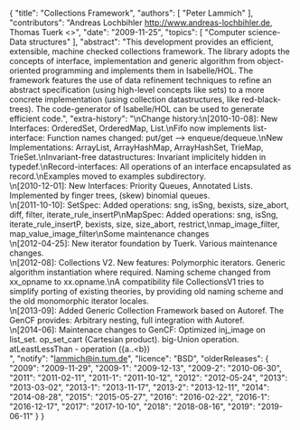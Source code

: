 {
    "title": "Collections Framework",
    "authors": [
        "Peter Lammich"
    ],
    "contributors": "Andreas Lochbihler <http://www.andreas-lochbihler.de>, Thomas Tuerk <>",
    "date": "2009-11-25",
    "topics": [
        "Computer science-Data structures"
    ],
    "abstract": "This development provides an efficient, extensible, machine checked collections framework. The library adopts the concepts of interface, implementation and generic algorithm from object-oriented programming and implements them in Isabelle/HOL. The framework features the use of data refinement techniques to refine an abstract specification (using high-level concepts like sets) to a more concrete implementation (using collection datastructures, like red-black-trees). The code-generator of Isabelle/HOL can be used to generate efficient code.",
    "extra-history": "\nChange history:\n[2010-10-08]: New Interfaces: OrderedSet, OrderedMap, List.\nFifo now implements list-interface: Function names changed: put/get --> enqueue/dequeue.\nNew Implementations: ArrayList, ArrayHashMap, ArrayHashSet, TrieMap, TrieSet.\nInvariant-free datastructures: Invariant implicitely hidden in typedef.\nRecord-interfaces: All operations of an interface encapsulated as record.\nExamples moved to examples subdirectory.<br>\n[2010-12-01]: New Interfaces: Priority Queues, Annotated Lists. Implemented by finger trees, (skew) binomial queues.<br>\n[2011-10-10]: SetSpec: Added operations: sng, isSng, bexists, size_abort, diff, filter, iterate_rule_insertP\nMapSpec: Added operations: sng, isSng, iterate_rule_insertP, bexists, size, size_abort, restrict,\nmap_image_filter, map_value_image_filter\nSome maintenance changes<br>\n[2012-04-25]: New iterator foundation by Tuerk. Various maintenance changes.<br>\n[2012-08]: Collections V2. New features: Polymorphic iterators. Generic algorithm instantiation where required. Naming scheme changed from xx_opname to xx.opname.\nA compatibility file CollectionsV1 tries to simplify porting of existing theories, by providing old naming scheme and the old monomorphic iterator locales.<br>\n[2013-09]: Added Generic Collection Framework based on Autoref. The GenCF provides: Arbitrary nesting, full integration with Autoref.<br>\n[2014-06]: Maintenace changes to GenCF: Optimized inj_image on list_set. op_set_cart (Cartesian product). big-Union operation. atLeastLessThan - operation ({a..&lt;b})<br>",
    "notify": "lammich@in.tum.de",
    "licence": "BSD",
    "olderReleases": {
        "2009": "2009-11-29",
        "2009-1": "2009-12-13",
        "2009-2": "2010-06-30",
        "2011": "2011-02-11",
        "2011-1": "2011-10-12",
        "2012": "2012-05-24",
        "2013": "2013-03-02",
        "2013-1": "2013-11-17",
        "2013-2": "2013-12-11",
        "2014": "2014-08-28",
        "2015": "2015-05-27",
        "2016": "2016-02-22",
        "2016-1": "2016-12-17",
        "2017": "2017-10-10",
        "2018": "2018-08-16",
        "2019": "2019-06-11"
    }
}